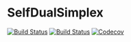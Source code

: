 # SelfDualSimplex

[![Build Status](https://travis-ci.com/SupplyChef/SelfDualSimplex.jl.svg?branch=master)](https://travis-ci.com/SupplyChef/SelfDualSimplex.jl)
[![Build Status](https://ci.appveyor.com/api/projects/status/github/SupplyChef/SelfDualSimplex.jl?svg=true)](https://ci.appveyor.com/project/SupplyChef/SelfDualSimplex-jl)
[![Codecov](https://codecov.io/gh/SupplyChef/SelfDualSimplex.jl/branch/master/graph/badge.svg)](https://codecov.io/gh/SupplyChef/SelfDualSimplex.jl)
